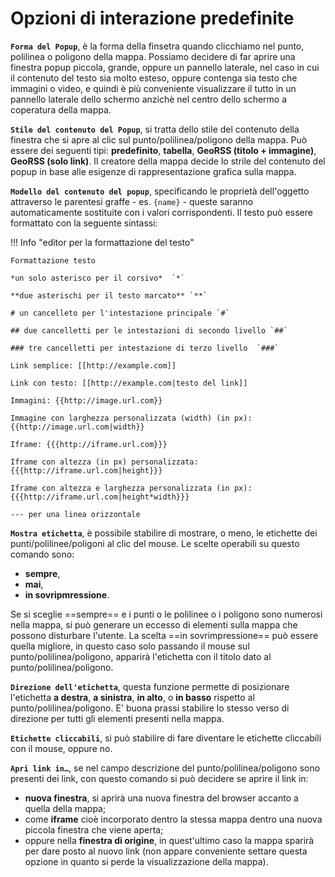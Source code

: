 # Opzioni di interazione predefinite

**`Forma del Popup`**, è la forma della finsetra quando clicchiamo nel punto, polilinea o poligono della mappa. Possiamo decidere di far aprire una finestra popup piccola, grande, oppure un pannello laterale, nel caso in cui il contenuto del testo sia molto esteso, oppure contenga sia testo che immagini o video, e quindi è più conveniente visualizzare il tutto in un pannello laterale dello schermo anzichè nel centro dello schermo a coperatura della mappa.

**`Stile del contenuto del Popup`**, si tratta dello stile del contenuto della finestra che si apre al clic sul punto/polilinea/poligono della mappa. Può essere dei seguenti tipi: **predefinito**, **tabella**, **GeoRSS (titolo + immagine)**, **GeoRSS (solo link)**. Il creatore della mappa decide lo strile del contenuto del popup in base alle esigenze di rappresentazione grafica sulla mappa.

**`Modello del contenuto del popup`**, specificando le proprietà dell'oggetto attraverso le parentesi graffe - es. `{name}` - queste saranno automaticamente sostituite con i valori corrispondenti. Il testo può essere formattato con la seguente sintassi: 

!!! Info "editor per la formattazione del testo"

    Formattazione testo 
    
    *un solo asterisco per il corsivo*  `*` 
    
    **due asterischi per il testo marcato** `**` 
    
    # un cancelleto per l'intestazione principale `#` 
    
    ## due cancelletti per le intestazioni di secondo livello `##` 
    
    ### tre cancelletti per intestazione di terzo livello  `###` 
    
    Link semplice: [[http://example.com]]
    
    Link con testo: [[http://example.com|testo del link]]
    
    Immagini: {{http://image.url.com}}
    
    Immagine con larghezza personalizzata (width) (in px): {{http://image.url.com|width}}
    
    Iframe: {{{http://iframe.url.com}}}
    
    Iframe con altezza (in px) personalizzata: {{{http://iframe.url.com|height}}}
    
    Iframe con altezza e larghezza personalizzata (in px): {{{http://iframe.url.com|height*width}}}
    
    --- per una linea orizzontale


**`Mostra etichetta`**, è possibile stabilire di mostrare, o meno, le etichette dei punti/polilinee/poligoni al clic del mouse. Le scelte operabili su questo comando sono: 

   - **sempre**,
   - **mai**,
   - **in sovripmressione**.

Se si sceglie ==sempre== e i punti o le polilinee o i poligono sono numerosi nella mappa, si può generare un eccesso di elementi sulla mappa che possono disturbare l'utente. La scelta ==in sovrimpressione== può essere quella migliore, in questo caso solo passando il mouse sul punto/polilinea/poligono, apparirà l'etichetta con il titolo dato al punto/polilinea/poligono.

**`Direzione dell'etichetta`**, questa funzione permette di posizionare l'etichetta **a destra**, **a sinistra**, **in alto**, o **in basso** rispetto al punto/polilinea/poligono. E' buona prassi stabilire lo stesso verso di direzione per tutti gli elementi presenti nella mappa.

**`Etichette cliccabili`**, si può stabilire di fare diventare le etichette cliccabili con il mouse, oppure no.

**`Apri link in…`**, se nel campo descrizione del punto/polilinea/poligono sono presenti dei link, con questo comando si può decidere se aprire il link in: 

   - **nuova finestra**, si aprirà una nuova finestra del browser accanto a quella della mappa;
   - come **iframe** cioè incorporato dentro la stessa mappa dentro una nuova piccola finestra che viene aperta;
   - oppure nella **finestra di origine**, in quest'ultimo caso la  mappa sparirà per dare posto al nuovo link (non appare conveniente settare questa opzione in quanto si perde la visualizzazione della mappa).

